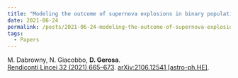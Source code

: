 ```yaml
---
title: "Modeling the outcome of supernova explosions in binary population synthesis using the stellar compactness"
date: 2021-06-24
permalink: /posts/2021-06-24-modeling-the-outcome-of-supernova-explosions-in-binary-population-synthesis-using-the-stellar-compactness
tags:
  - Papers
---
```






M. Dabrowny, N. Giacobbo, **D. Gerosa**.\
[Rendiconti Lincei 32 (2021) 665–673](https://link.springer.com/article/10.1007/s12210-021-01019-8). [arXiv:2106.12541 [astro-ph.HE]](https://arxiv.org/abs/2106.12541).